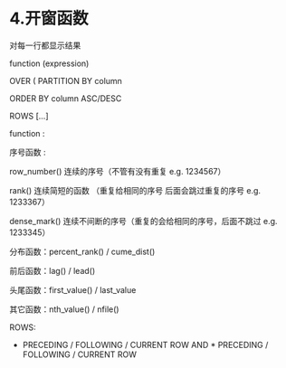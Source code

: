 # 4.开窗函数

对每一行都显示结果

function (expression)

OVER ( PARTITION BY column

ORDER BY column ASC/DESC

ROWS [...]

function : 

序号函数 : 

row_number() 连续的序号（不管有没有重复 e.g. 1234567）

rank() 连续简短的函数 （重复给相同的序号 后面会跳过重复的序号 e.g. 1233367）

dense_mark() 连续不间断的序号（重复的会给相同的序号，后面不跳过 e.g. 1233345）

分布函数：percent_rank() / cume_dist()

前后函数：lag() / lead()

头尾函数：first_value() / last_value

其它函数：nth_value() / nfile()

ROWS:

* PRECEDING / FOLLOWING / CURRENT ROW AND * PRECEDING / FOLLOWING / CURRENT ROW